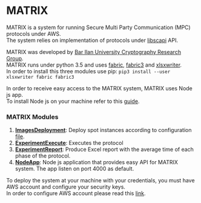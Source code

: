 # MATRIX

MATRIX is a system for running Secure Multi Party Communication (MPC) protocols under AWS.  
The system relies on implementation of protocols under [libscapi](https://github.com/cryptobiu/libscapi) API.

MATRIX was developed by [Bar Ilan University Cryptography Research Group](http://crypto.biu.ac.il/).  
MATRIX runs under python 3.5 and uses [fabric](https://github.com/fabric/fabric), [fabric3](https://pypi.python.org/pypi/Fabric3/1.10.2) and [xlsxwriter](http://xlsxwriter.readthedocs.io/).  
In order to install this three modules use pip: `pip3 install --user xlsxwriter fabric fabric3`

In order to receive easy access to the MATRIX system, MATRIX uses Node js app.  
To install Node js on your machine refer to this [guide](https://nodejs.org/en/download/package-manager/). 
 

### MATRIX Modules

1.  [__ImagesDeployment__](https://github.com/cryptobiu/MATRIX/tree/master/ImagesDeployment): Deploy spot instances according to configuration [file](https://github.com/cryptobiu/MATRIX/blob/master/Configurations/Config_GMW.json).
2.  [__ExperimentExecute__](https://github.com/cryptobiu/MATRIX/tree/master/ExperimentExecute): Executes the protocol
3. [__ExperimentReport__](https://github.com/cryptobiu/MATRIX/tree/master/ExperimentReport): Produce Excel report with the average time of each phase of the protocol.
4. [__NodeApp__](https://github.com/cryptobiu/MATRIX/tree/master/NodeApp): Node js application that provides easy API for MATRIX system. The app listen on port 4000 as default.

To deploy the system at your machine with your credentials, you must have AWS account and configure your security keys.  
In order to configure AWS account please read this [link](http://docs.aws.amazon.com/sdk-for-java/v1/developer-guide/credentials.html).
